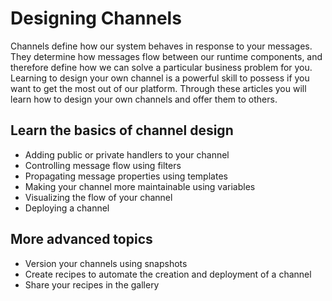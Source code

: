 # Designing Channels

Channels define how our system behaves in response to your messages. They determine how messages flow between our runtime components, and therefore define how we can solve a particular business problem for you. Learning to design your own channel is a powerful skill to possess if you want to get the most out of our platform. Through these articles you will learn how to design your own channels and offer them to others.

## Learn the basics of channel design

 * Adding public or private handlers to your channel
 * Controlling message flow using filters
 * Propagating message properties using templates
 * Making your channel more maintainable using variables
 * Visualizing the flow of your channel
 * Deploying a channel
 
## More advanced topics

 * Version your channels using snapshots
 * Create recipes to automate the creation and deployment of a channel
 * Share your recipes in the gallery

 